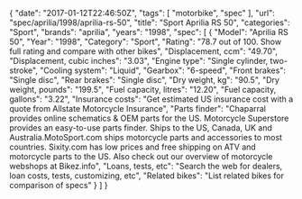 {
    "date": "2017-01-12T22:46:50Z",
    "tags": [
        "motorbike",
        "spec"
    ],
    "url": "spec\/aprilia\/1998\/aprilia-rs-50",
    "title": "Sport Aprilia RS 50",
    "categories": "Sport",
    "brands": "aprilia",
    "years": "1998",
    "spec": [
        {
            "Model": "Aprilia RS 50",
            "Year": "1998",
            "Category": "Sport",
            "Rating": "78.7 out of 100. Show full rating and compare with other bikes",
            "Displacement, ccm": "49.70",
            "Displacement, cubic inches": "3.03",
            "Engine type": "Single cylinder, two-stroke",
            "Cooling system": "Liquid",
            "Gearbox": "6-speed",
            "Front brakes": "Single disc",
            "Rear brakes": "Single disc",
            "Dry weight, kg": "90.5",
            "Dry weight, pounds": "199.5",
            "Fuel capacity, litres": "12.20",
            "Fuel capacity, gallons": "3.22",
            "Insurance costs": "Get estimated US insurance cost with a quote from Allstate Motorcycle Insurance",
            "Parts finder": "Chaparral provides online schematics & OEM parts for the US.   Motorcycle Superstore provides an easy-to-use parts finder. Ships to the US, Canada, UK and Australia.MotoSport.com ships motorcycle parts and accessories to most countries.    Sixity.com has low prices and free shipping on ATV and motorcycle parts to the US. Also check out our overview of motorcycle webshops at Bikez.info",
            "Loans, tests, etc": "Search the web for dealers, loan costs, tests, customizing, etc",
            "Related bikes": "List related bikes for comparison of specs"
        }
    ]
}